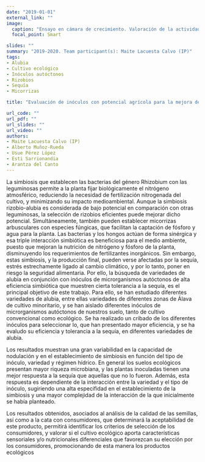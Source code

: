 ```yaml
---
date: "2019-01-01"
external_link: ""
image:
  caption: "Ensayo en cámara de crecimiento. Valoración de la actividad fotosintética"
  focal_point: Smart

slides: ""
summary: "2019-2020. Team participant(s): Maite Lacuesta Calvo (IP)"
tags:
- Alubia
- Cultivo ecológico
- Inóculos autóctonos
- Rizobios
- Sequía
- Micorrizas

title: "Evaluación de inóculos con potencial agrícola para la mejora de la tolerancia a la sequía en alubia"

url_code: ""
url_pdf: ""
url_slides: ""
url_video: ""
authors: 
- Maite Lacuesta Calvo (IP)
- Alberto Muñoz-Rueda
- Usue Pérez López
- Esti Sarrionandia
- Arantza del Canto
---
```


La simbiosis que establecen las bacterias del género Rhizobium con las leguminosas permite a la planta fijar biológicamente el nitrógeno atmosférico, reduciendo la necesidad de fertilización nitrogenada del cultivo, y minimizando su impacto medioambiental. Aunque la simbiosis rizobio-alubia es considerada de bajo potencial en comparación con otras leguminosas, la selección de rizobios eficientes puede mejorar dicho potencial. Simultáneamente, también pueden establecer micorrizas arbusculares con especies fúngicas, que facilitan la captación de fósforo y agua para la planta. Las bacterias y los hongos actúan de forma sinérgica y esa triple interacción simbiótica es beneficiosa para el medio ambiente, puesto que mejoran la nutrición de nitrógeno y fósforo de la planta, disminuyendo los requerimientos de fertilizantes inorgánicos. Sin embargo, estas simbiosis, y la producción final, pueden verse afectadas por la sequía, estrés estrechamente ligado al cambio climático, y por lo tanto, poner en riesgo la seguridad alimentaria. Por ello, la búsqueda de variedades de alubia en conjunción con inóculos de microrganismos autóctonos de alta eficiencia simbiótica que muestren cierta tolerancia a la sequía, es el principal objetivo de este trabajo. Para ello, se han estudiado diferentes variedades de alubia, entre ellas variedades de diferentes zonas de Álava de cultivo minoritario, y se han aislado diferentes inóculos de microrganismos autóctonos de nuestros suelo, tanto de cultivo convencional como ecológico. Se ha realizado un cribado de los diferentes inóculos para seleccionar lo, que han presentado mayor eficiencia, y se ha evaludo su eficiencia y tolerancia a la sequía, en diferentes variedades de alubia.

Los resultados muestran una gran variabilidad en la capacidad de nodulación y en el establecimiento de simbiosis en función del tipo de inóculo, variedad y régimen hídrico. En general los suelos ecológicos presentan mayor riqueza microbiana, y las plantas inoculadas tienen una mejor respuesta a la sequía que aquellas que no lo fueron. Además, esta respuesta es dependiente de la interacción entre la variedad y el tipo de inóculo, sugiriendo una alta especifidad en el establecimiento de la simbiosis y una mayor complejidad de la interacción de la que inicialmente se había planteado. 

Los resultados obtenidos, asociados al análisis de la calidad de las semillas, así como a la cata con consumidores, que determinará la aceptabilidad de este producto, permitirá identificar los criterios de selección de los consumidores, y valorar si el cultivo ecológico aporta características sensoriales y/o nutricionales diferenciales que favorezcan su elección por los consumidores, promocionando de esta manera los productos ecológicos

